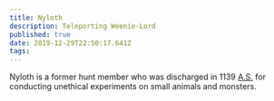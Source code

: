 ```yaml
---
title: Nyloth
description: Teleporting Weenie-Lord
published: true
date: 2019-12-29T22:50:17.641Z
tags: 
---
```


Nyloth is a former hunt member who was discharged in 1139 [A.S.](/locations#age-of-steel) for conducting unethical experiments on small animals and monsters.  